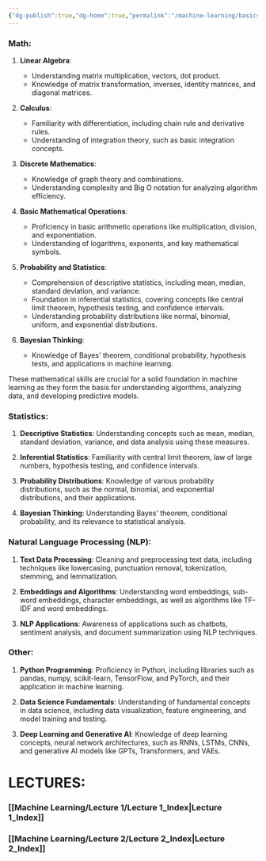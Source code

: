 ```yaml
---
{"dg-publish":true,"dg-home":true,"permalink":"/machine-learning/basics-for-ml/","tags":["gardenEntry"],"dgPassFrontmatter":true}
---
```


### Math:

1. **Linear Algebra**:
   - Understanding matrix multiplication, vectors, dot product.
   - Knowledge of matrix transformation, inverses, identity matrices, and diagonal matrices.
  
2. **Calculus**:
   - Familiarity with differentiation, including chain rule and derivative rules.
   - Understanding of integration theory, such as basic integration concepts.

3. **Discrete Mathematics**:
   - Knowledge of graph theory and combinations.
   - Understanding complexity and Big O notation for analyzing algorithm efficiency.

4. **Basic Mathematical Operations**:
   - Proficiency in basic arithmetic operations like multiplication, division, and exponentiation.
   - Understanding of logarithms, exponents, and key mathematical symbols.

5. **Probability and Statistics**:
   - Comprehension of descriptive statistics, including mean, median, standard deviation, and variance.
   - Foundation in inferential statistics, covering concepts like central limit theorem, hypothesis testing, and confidence intervals.
   - Understanding probability distributions like normal, binomial, uniform, and exponential distributions.
  
6. **Bayesian Thinking**:
   - Knowledge of Bayes' theorem, conditional probability, hypothesis tests, and applications in machine learning.

These mathematical skills are crucial for a solid foundation in machine learning as they form the basis for understanding algorithms, analyzing data, and developing predictive models.

### Statistics:

1. **Descriptive Statistics**: Understanding concepts such as mean, median, standard deviation, variance, and data analysis using these measures.

2. **Inferential Statistics**: Familiarity with central limit theorem, law of large numbers, hypothesis testing, and confidence intervals.

3. **Probability Distributions**: Knowledge of various probability distributions, such as the normal, binomial, and exponential distributions, and their applications.

4. **Bayesian Thinking**: Understanding Bayes' theorem, conditional probability, and its relevance to statistical analysis.

### Natural Language Processing (NLP):

1. **Text Data Processing**: Cleaning and preprocessing text data, including techniques like lowercasing, punctuation removal, tokenization, stemming, and lemmatization.

2. **Embeddings and Algorithms**: Understanding word embeddings, sub-word embeddings, character embeddings, as well as algorithms like TF-IDF and word embeddings.

3. **NLP Applications**: Awareness of applications such as chatbots, sentiment analysis, and document summarization using NLP techniques.

### Other:

1. **Python Programming**: Proficiency in Python, including libraries such as pandas, numpy, scikit-learn, TensorFlow, and PyTorch, and their application in machine learning.

2. **Data Science Fundamentals**: Understanding of fundamental concepts in data science, including data visualization, feature engineering, and model training and testing.

3. **Deep Learning and Generative AI**: Knowledge of deep learning concepts, neural network architectures, such as RNNs, LSTMs, CNNs, and generative AI models like GPTs, Transformers, and VAEs.

# LECTURES:

### [[Machine Learning/Lecture 1/Lecture 1_Index\|Lecture 1_Index]]
### [[Machine Learning/Lecture 2/Lecture 2_Index\|Lecture 2_Index]]
